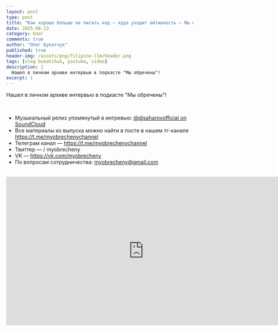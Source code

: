 ```yaml
---
layout: post
type: post
title: "Как хорошо больше не писать код — куда уходит айтишность — Мы обречены"
date: 2025-06-13
category: блог
comments: true
author: "Олег Букатчук"
published: true
header-img: /assets/png/filipino-llm/header.png
tags: [oleg bukatchuk, youtube, video]
description: |
  Нашел в личном архиве интервью в подкасте "Мы обречены"!
excerpt: |
---
```


<span class="firstcharacter">Н</span>ашел в личном архиве интервью в подкасте "Мы обречены"!

<br>

* Музыкальный релиз упомянутый в интревью: [@djsaharovofficial on SoundCloud](https://www.youtube.com/redirect?event=video_description&redir_token=QUFFLUhqbEU5bzNHTFBHZHhhVFpadHZuRm9LMEc3VFV0QXxBQ3Jtc0trVGZ3aE1qb0ZmRmVtaWpRekRPUEpRdlB0YmFLVTNOaXl3VDN4MGljSFFIODZjTmkxU0tWai1YZkxENThqMUo5NmUxdEgxMGp3d1dQNGtzaFJTdVVmd3EzY01Tc0JvdWZCankyTmE4bzdfaGFGYlNZYw&q=https%3A%2F%2Fsoundcloud.com%2Fdjsaharovofficial&v=UruvjXoRFZw)
* Все материалы из выпуска можно найти в посте в нашем тг-канале https://t.me/myobrechenychannel
* Телеграм канал — https://t.me/myobrechenychannel
* Твиттер —   / myobrecheny  
* VK — https://vk.com/myobrecheny
* По вопросам сотрудничества: myobrecheny@gmail.com

<br>

<iframe width="740" height="400" src="https://www.youtube.com/embed/UruvjXoRFZw?si=-HoUs6KghSjXs8wg&amp;start=558" title="YouTube video player" frameborder="0" allow="accelerometer; autoplay; clipboard-write; encrypted-media; gyroscope; picture-in-picture; web-share" referrerpolicy="strict-origin-when-cross-origin" allowfullscreen></iframe>